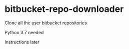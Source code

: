 # bitbucket-repo-downloader
Clone all the  user bitbucket repositories


Python 3.7 needed


Instructions later